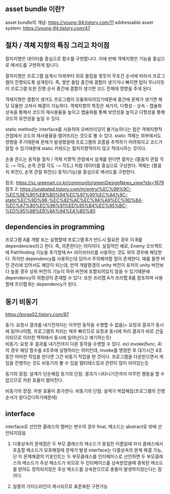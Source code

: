 ## asset bundle 이란?
asset bundle의 개념: https://young-94.tistory.com/11
addressable asset system: https://young-94.tistory.com/47

## 절차 / 객체 지향의 특징 그리고 차이점
절차지향은 데이터를 중심으로 함수를 구현합니다. 이에 반해 객체지향은 기능을 중심으로 메서드를 구현하게 됩니다.

절차지향은 프로그램 설계시 아래부터 위로 돌탑을 쌓듯이 무조건 순서에 따라서 프로그램이 진행되도록 설계된다.
즉, 쌓은 돌탑 중간에 결함이 생기거나 빠지면 탑이 무너지듯이 프로그램 또한 진행 순서 중간에 결함이 생기면
코드 전체에 영향을 주게 된다.

객체지향은 결함이 생겨도 프로그램이 모듈화되어있기때문에 중간에 문제가 생기면 해당 모듈만
고쳐서 해결이 가능하다.
객체지향의 특징은 세가지, 다형성 - 상속 - 캡슐화
상속을 통해서 코드의 재사용율을 높이고
캡슐화를 통해 보안성을 높이고
다형성을 통해 코드의 유연성을 높일 수 있다.

static method는 interface를 사용하여 오버라이딩이 불가능하다는 점은 객체지향적 관점에서 코드의 재사용율을 떨어뜨리는 것으로 볼 수 있다.
static 객체는 외부에서도 영향을 주기때문에 문제가 발생했을때 프로그램의 흐름을 추적하기 어려워지고 코드가 얽힐 수 있기때문에 static 키워드는
절차지향적이지 않고 적대시하는 것이다.


손을 흔드는 동작을 절차 / 객체 지향적 관점에서 설계를 한다면
절차는 (팔꿈치 관절 각도 -= 각도;  손목 관절 각도 -= 각도;) 처럼 데이터를 중심으로 구성한다.
객체는 {팔꿈치 회전(), 손목 관절 회전()} 동작(기능)을 중심으로 메서드를 구현한다.

참조: https://sc.greenart.co.kr/community/greenDesignNews_view?idx=1679
참조 2: https://unabated.tistory.com/m/entry/%EC%99%9C-%EC%9E%90%EB%B0%94%EC%97%90%EC%84%9C-static%EC%9D%98-%EC%82%AC%EC%9A%A9%EC%9D%84-%EC%A7%80%EC%96%91%ED%95%B4%EC%95%BC-%ED%95%98%EB%8A%94%EA%B0%80



## dependencies in programming
프로그램 A를 개발 또는 실행할때 프로그램 B가 반드시 필요한 경우 이 B를 dependencies라고 한다. 즉, 의존한다는 의미이다.
실질적인 예로, Enemy 오브젝트에 Pathfinding 기능을 추가할때 A* 라이브러리를 사용하는 것도 위의 경우에 해당한다.
하지만 dependency를 사용하는데 있어서 주의해야할 점이 존재한다.
예를 들면 버전 관리에 있어서도 해당이 되는데, 만약 개발환경의 unity 버전이 유저의 unity 버전보다 높을 경우 상위 버전의
기능이 하위 버전에 포함되어있지 않을 수 있기때문에 dependency의 위험성이 존재할 수 있다.
또한 프리팹 A가 프리팹 B를 참조하여 사용할때 프리팹 B는 dependency가 된다.

## 동기 비동기
https://koras02.tistory.com/87

동기: 요청시 결과를 내기전까지는 아무런 동작을 수행할 수 없음(= 요청과 결과가 동시에 일어나야함, 프로그램의 처리는 매우 빠르므로
요청과 동시에 처리 결과가 바로 산출이되므로 이러한 맥락에서 동시에 일어난다고 얘기하는듯)   
비동기: 요청 후 결과를 내기전까지 다른 동작을 수행할 수 있다. 
ex) 
invoke(func, 4)의 경우 해당 함수를 4초후에 실행하라는 의미인데,
invoke를 명령한 후 대기시간 4초동안 어떠한 작업을 한다면 그건 비동기 작업을 한 것이다.
프로그램을 다운받으면서 게임을 진행하는 것도 비동기라 볼 수 있음
멀티태스킹과 관련이 많이 되어있는듯

동기의 장점: 설계가 단순해짐
동기의 단점: 결과가 나타나기전까지 아무런 행동을 할 수 없으므로 자원 효율이 떨어진다.

비동기의 장점: 자원 효율이 증가한다.
비동기의 단점: 설계가 복잡해짐(프로그램의 진행 순서가 왔다갔다하기때문에)

## interface

interface로 선언한 클래스의 멤버는 변수의 경우 final, 메소드는 abstract로 밖에 선언되지않음

1. 다중상속의 문제점은 두 부모 클래스의 메소드가 동일한 이름일때 자식 클래스에서 호출할 메소드가 모호해질때 문제가 발생
interface는 다중상속의 문제 해결 가능, 단 이 문제해결의 키포인트는 두 부모클래스를 인터페이스로 선언하면
두 부모클래스의 메소드가 추상 메소드가 되므로 두 인터페이스를 상속받았을때 중복된 메소드를 받아도 정의되지않은 추상 메소드를 상속받으므로
충돌이 발생하지않는다는 점이다.

2. 일종의 가이드라인이 제시되므로 표준화된 구현가능





